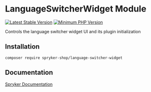 # LanguageSwitcherWidget Module
[![Latest Stable Version](https://poser.pugx.org/spryker-shop/language-switcher-widget/v/stable.svg)](https://packagist.org/packages/spryker-shop/language-switcher-widget)
[![Minimum PHP Version](https://img.shields.io/badge/php-%3E%3D%207.3-8892BF.svg)](https://php.net/)

Controls the language switcher widget UI and its plugin initialization

## Installation

```
composer require spryker-shop/language-switcher-widget
```

## Documentation

[Spryker Documentation](https://academy.spryker.com)
